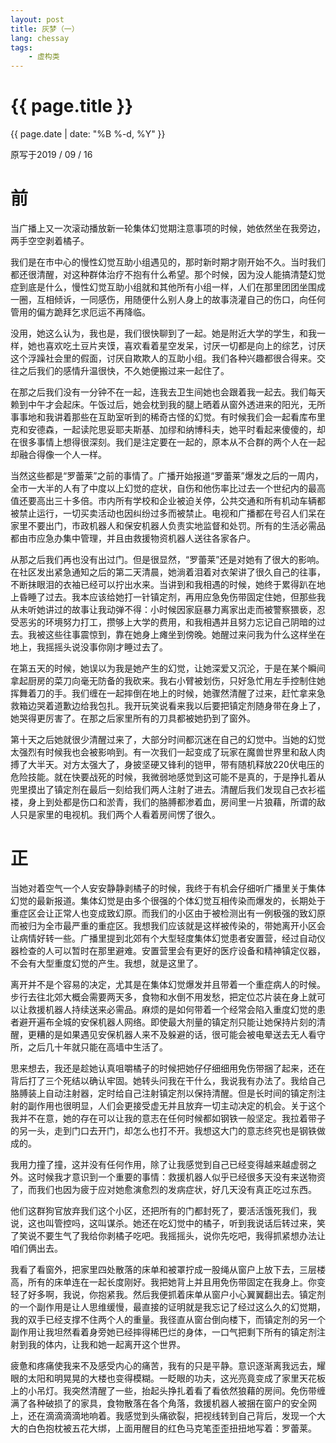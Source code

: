 ```yaml
---
layout: post
title: 灰梦（一）
lang: chessay
tags:
    - 虚构类
---
```


{{ page.title }}
================

<p class="meta">{{ page.date | date: "%B %-d, %Y" }}</p>
原写于2019 / 09 / 16

# 前
当广播上又一次滚动播放新一轮集体幻觉期注意事项的时候，她依然坐在我旁边，两手空空剥着橘子。

我们是在市中心的慢性幻觉互助小组遇见的，那时新时期才刚开始不久。当时我们都还很清醒，对这种群体治疗不抱有什么希望。那个时候，因为没人能搞清楚幻觉症到底是什么，慢性幻觉互助小组就和其他所有小组一样，人们在那里团团坐围成一圈，互相倾诉，一同感伤，用随便什么别人身上的故事浇灌自己的伤口，向任何管用的偏方跪拜乞求厄运不再降临。

没用，她这么认为，我也是，我们很快聊到了一起。她是附近大学的学生，和我一样，她也喜欢吃土豆片夹馍，喜欢看着星空发呆，讨厌一切都是向上的综艺，讨厌这个浮躁社会里的假面，讨厌自欺欺人的互助小组。我们各种兴趣都很合得来。交往之后我们的感情升温很快，不久她便搬过来一起住了。

在那之后我们没有一分钟不在一起，连我去卫生间她也会跟着我一起去。我们每天赖到中午才会起床。午饭过后，她会枕到我的腿上晒着从窗外透进来的阳光，无所事事地和我讲着那些在互助室听到的稀奇古怪的幻觉。有时候我们会一起看库布里克和安德森，一起读陀思妥耶夫斯基、加缪和纳博科夫，她平时看起来傻傻的，却在很多事情上想得很深刻。我们是注定要在一起的，原本从不合群的两个人在一起却融合得像一个人一样。

当然这些都是“罗蕾莱”之前的事情了。广播开始报道“罗蕾莱”爆发之后的一周内，全市一大半的人有了中度以上幻觉的症状，自伤和他伤率比过去一个世纪内的最高值还要高出三十多倍。市内所有学校和企业被迫关停，公共交通和所有机动车辆都被禁止运行，一切买卖活动也因纠纷过多而被禁止。电视和广播都在号召人们呆在家里不要出门，市政机器人和保安机器人负责实地监督和处罚。所有的生活必需品都由市应急办集中管理，并且由救援物资机器人送往各家各户。

从那之后我们再也没有出过门。但是很显然，“罗蕾莱”还是对她有了很大的影响。在社区发出紧急通知之后的第二天清晨，她淌着泪着对衣架讲了很久自己的往事，不断抹眼泪的衣袖已经可以拧出水来。当讲到和我相遇的时候，她终于累得趴在地上昏睡了过去。我本应该给她打一针镇定剂，再用应急免伤带固定住她，但那些我从未听她讲过的故事让我动弹不得：小时候因家庭暴力离家出走而被警察猥亵，忍受恶劣的环境努力打工，攒够上大学的费用，和我相遇并且努力忘记自己阴暗的过去。我被这些往事震惊到，靠在她身上瘫坐到傍晚。她醒过来问我为什么这样坐在地上，我摇摇头说没事你刚才睡过去了。

在第五天的时候，她误以为我是她产生的幻觉，让她深爱又沉沦，于是在某个瞬间拿起厨房的菜刀向毫无防备的我砍来。我右小臂被划伤，只好急忙用左手控制住她挥舞着刀的手。我们缠在一起摔倒在地上的时候，她骤然清醒了过来，赶忙拿来急救箱边哭着道歉边给我包扎。我开玩笑说看来我以后要把镇定剂随身带在身上了，她哭得更厉害了。在那之后家里所有的刀具都被她扔到了窗外。

第十天之后她就很少清醒过来了，大部分时间都沉迷在自己的幻觉中。当她的幻觉太强烈有时候我也会被影响到。有一次我们一起变成了玩家在魔兽世界里和敌人肉搏了大半天。对方太强大了，身披坚硬又锋利的铠甲，带有随机释放220伏电压的危险技能。就在快要战死的时候，我微弱地感觉到这可能不是真的，于是挣扎着从兜里摸出了镇定剂在最后一刻给我们两人注射了进去。清醒后我们发现自己衣衫褴褛，身上到处都是伤口和淤青，我们的胳膊都渗着血，房间里一片狼藉，所谓的敌人只是家里的电视机。我们两个人看着房间愣了很久。

# 正
当她对着空气一个人安安静静剥橘子的时候，我终于有机会仔细听广播里关于集体幻觉的最新报道。集体幻觉是由多个很强的个体幻觉互相传染而爆发的，长期处于重症区会让正常人也变成致幻原。而我们的小区由于被检测出有一例极强的致幻原而被归为全市最严重的重症区。我想我们应该就是这样被传染的，带她离开小区会让病情好转一些。广播里提到北郊有个大型轻度集体幻觉患者安置营，经过自动仪器检查的人可以暂时在那里避难。安置营里会有更好的医疗设备和精神镇定仪器，不会有大型重度幻觉的产生。我想，就是这里了。

离开并不是个容易的决定，尤其是在集体幻觉爆发并且带着一个重症病人的时候。步行去往北郊大概会需要两天多，食物和水倒不用发愁，把定位芯片装在身上就可以让救援机器人持续送来必需品。麻烦的是如何带着一个经常会陷入重度幻觉的患者避开遍布全城的安保机器人网络。即使最大剂量的镇定剂只能让她保持片刻的清醒，更糟的是如果遇见安保机器人来不及躲避的话，很可能会被电晕送去无人看守所，之后几十年就只能在高墙中生活了。

思来想去，我还是趁她认真咀嚼橘子的时候把她仔仔细细用免伤带捆了起来，还在背后打了三个死结以确认牢固。她转头问我在干什么，我说我有办法了。我给自己胳膊装上自动注射器，定时给自己注射镇定剂以保持清醒。但是长时间的镇定剂注射的副作用也很明显，人们会更接受虚无并且放弃一切主动决定的机会。关于这个我并不在意，她的存在可以让我的意志在任何时候都如钢铁一般坚定。我拉着带子的另一头，走到门口去开门，却怎么也打不开。我想这大门的意志终究也是钢铁做成的。

我用力撞了撞，这并没有任何作用，除了让我感觉到自己已经变得越来越虚弱之外。这时候我才意识到一个重要的事情：救援机器人似乎已经很多天没有来送物资了，而我们也因为疲于应对她愈演愈烈的发病症状，好几天没有真正吃过东西。

他们这群狗官放弃我们这个小区，还把所有的门都封死了，要活活饿死我们，我说，这也叫管控吗，这叫谋杀。她还在吃幻觉中的橘子，听到我说话后转过来，笑了笑说不要生气了我给你剥橘子吃吧。我摇摇头，说你先吃吧，我得抓紧想办法让咱们俩出去。

我看了看窗外，把家里四处散落的床单和被罩拧成一股绳从窗户上放下去，三层楼高，所有的床单连在一起长度刚好。我把她背上并且用免伤带固定在我身上。你变轻了好多啊，我说，你抱紧我。然后我便抓着床单从窗户小心翼翼翻出去。镇定剂的一个副作用是让人思维缓慢，最直接的证明就是我忘记了经过这么久的幻觉期，我的双手已经支撑不住两个人的重量。我径直从窗台倒向楼下，而镇定剂的另一个副作用让我坦然看着身旁她已经摔得稀巴烂的身体，一口气把剩下所有的镇定剂注射到我的体内，让我和她一起离开这个世界。

疲惫和疼痛使我来不及感受内心的痛苦，我有的只是平静。意识逐渐离我远去，耀眼的太阳和明晃晃的大楼也变得模糊。一眨眼的功夫，这光亮竟变成了家里天花板上的小吊灯。我突然清醒了一些，抬起头挣扎着看了看依然狼藉的房间。免伤带缠满了各种破损了的家具，食物散落在各个角落，救援机器人被捆在窗户的安全网上，还在滴滴滴滴地响着。我感觉到头痛欲裂，把视线转到自己背后，发现一个大大的白色抱枕被五花大绑，上面用醒目的红色马克笔歪歪扭扭地写着：罗蕾莱。
